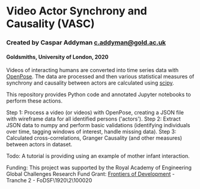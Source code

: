 # Video Actor Synchrony and Causality (VASC)
### Created by Caspar Addyman <c.addyman@gold.ac.uk>
#### Goldsmiths, University of London, 2020

Videos of interacting humans are converted into time series data with [OpenPose](https://github.com/CMU-Perceptual-Computing-Lab/openpose). The data are processed and then various statistical measures of synchrony and causality between actors are calculated using [scipy](https://www.scipy.org/scipylib/index.html).

This repository provides Python code and annotated Jupyter notebooks to perform these actions.

Step 1: Process a video (or videos) with OpenPose, creating a JSON file with wireframe data for all identified persons ('actors'). 
Step 2: Extract JSON data to numpy and perform basic validations (identifying individuals over time, tagging windows of interest, handle missing data).
Step 3: Calculated cross-correlations, Granger Causality (and other measures) between actors in dataset. 

Todo: 
A tutorial is providing using an example of mother infant interaction. 

Funding:
This project was supported by the Royal Academy of Engineering Global Challenges Research Fund 
Grant:
[Frontiers of Development](https://www.raeng.org.uk/grants-and-prizes/grants/international-research-and-collaborations/frontiers/frontiers-of-development) - Tranche 2 - FoDSF\1920\2\100020

